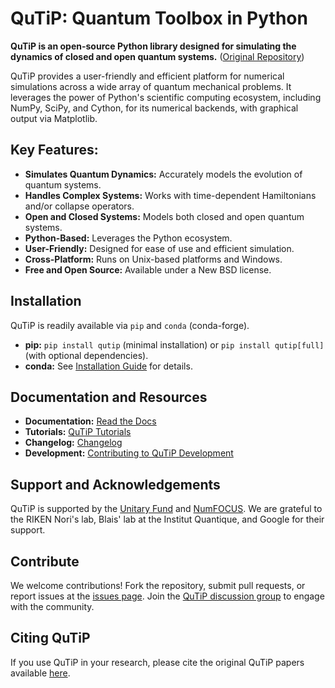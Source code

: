 # QuTiP: Quantum Toolbox in Python

**QuTiP is an open-source Python library designed for simulating the dynamics of closed and open quantum systems.** ([Original Repository](https://github.com/qutip/qutip))

QuTiP provides a user-friendly and efficient platform for numerical simulations across a wide array of quantum mechanical problems.  It leverages the power of Python's scientific computing ecosystem, including NumPy, SciPy, and Cython, for its numerical backends, with graphical output via Matplotlib.

## Key Features:

*   **Simulates Quantum Dynamics:**  Accurately models the evolution of quantum systems.
*   **Handles Complex Systems:**  Works with time-dependent Hamiltonians and/or collapse operators.
*   **Open and Closed Systems:** Models both closed and open quantum systems.
*   **Python-Based:** Leverages the Python ecosystem.
*   **User-Friendly:** Designed for ease of use and efficient simulation.
*   **Cross-Platform:** Runs on Unix-based platforms and Windows.
*   **Free and Open Source:**  Available under a New BSD license.

## Installation

QuTiP is readily available via `pip` and `conda` (conda-forge).

*   **pip:** `pip install qutip` (minimal installation) or `pip install qutip[full]` (with optional dependencies).
*   **conda:** See [Installation Guide](https://qutip.readthedocs.io/en/stable/installation.html) for details.

## Documentation and Resources

*   **Documentation:** [Read the Docs](https://qutip.readthedocs.io/en/latest/)
*   **Tutorials:** [QuTiP Tutorials](https://qutip.org/tutorials.html)
*   **Changelog:** [Changelog](https://qutip.readthedocs.io/en/stable/changelog.html)
*   **Development:**  [Contributing to QuTiP Development](https://qutip.readthedocs.io/en/stable/development/contributing.html)

## Support and Acknowledgements

QuTiP is supported by the [Unitary Fund](https://unitary.fund) and [NumFOCUS](https://numfocus.org).  We are grateful to the RIKEN Nori's lab, Blais' lab at the Institut Quantique, and Google for their support.

## Contribute

We welcome contributions! Fork the repository, submit pull requests, or report issues at the [issues page](https://github.com/qutip/qutip/issues). Join the [QuTiP discussion group](https://groups.google.com/g/qutip) to engage with the community.

## Citing QuTiP

If you use QuTiP in your research, please cite the original QuTiP papers available [here](https://dml.riken.jp/?s=QuTiP).